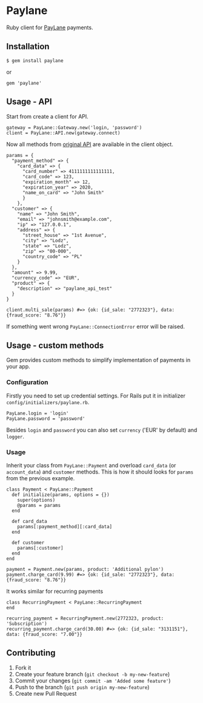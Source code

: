 # Paylane

Ruby client for [PayLane](http://www.paylane.com) payments.

## Installation

    $ gem install paylane

or

    gem 'paylane'

## Usage - API

Start from create a client for API.

    gateway = PayLane::Gateway.new('login, 'password')
    client = PayLane::API.new(gateway.connect)

Now all methods from [original API](http://devzone.paylane.com/wp-content/uploads/2012/05/paylane_direct_system.pdf) are available in the client object.

    params = {
      "payment_method" => {
        "card_data" => {
          "card_number" => 4111111111111111,
          "card_code" => 123,
          "expiration_month" => 12,
          "expiration_year" => 2020,
          "name_on_card" => "John Smith"
          }
        },
      "customer" => {
        "name" => "John Smith",
        "email" => "johnsmith@example.com",
        "ip" => "127.0.0.1",
        "address" => {
          "street_house" => "1st Avenue",
          "city" => "Lodz",
          "state" => "Lodz",
          "zip" => "00-000",
          "country_code" => "PL"
        }
      },
      "amount" => 9.99,
      "currency_code" => "EUR",
      "product" => {
        "description" => "paylane_api_test"
      }
    }

    client.multi_sale(params) #=> {ok: {id_sale: "2772323"}, data: {fraud_score: "8.76"}}

If something went wrong `PayLane::ConnectionError` error will be raised.

## Usage - custom methods

Gem provides custom methods to simplify implementation of payments in your app.

### Configuration

Firstly you need to set up credential settings. For Rails put it in initializer `config/initializers/paylane.rb`.

    PayLane.login = 'login'
    PayLane.password = 'password'

Besides `login` and `password` you can also set `currency` ('EUR' by default) and `logger`.

### Usage

Inherit your class from `PayLane::Payment` and overload `card_data` (or `account_data`) and `customer` methods. This is how it should looks for `params` from the previous example.

    class Payment < PayLane::Payment
      def initialize(params, options = {})
        super(options)
        @params = params
      end

      def card_data
        params[:payment_method][:card_data]
      end

      def customer
        params[:customer]
      end
    end

    payment = Payment.new(params, product: 'Additional pylon')
    payment.charge_card(9.99) #=> {ok: {id_sale: "2772323"}, data: {fraud_score: "8.76"}}

It works similar for recurring payments

    class RecurringPayment < PayLane::RecurringPayment
    end

    recurring_payment = RecurringPayment.new(2772323, product: 'Subscription')
    recurring_payment.charge_card(30.00) #=> {ok: {id_sale: "3131151"}, data: {fraud_score: "7.00"}}

## Contributing

1. Fork it
2. Create your feature branch (`git checkout -b my-new-feature`)
3. Commit your changes (`git commit -am 'Added some feature'`)
4. Push to the branch (`git push origin my-new-feature`)
5. Create new Pull Request

